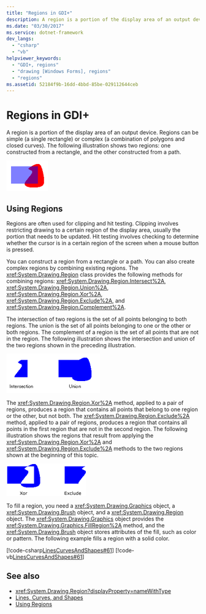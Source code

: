 ```yaml
---
title: "Regions in GDI+"
description: A region is a portion of the display area of an output device. Learn more about regions in GDI+ and how they are used.
ms.date: "03/30/2017"
ms.service: dotnet-framework
dev_langs: 
  - "csharp"
  - "vb"
helpviewer_keywords: 
  - "GDI+, regions"
  - "drawing [Windows Forms], regions"
  - "regions"
ms.assetid: 52184f9b-16dd-4bbd-85be-029112644ceb
---
```

# Regions in GDI+

A region is a portion of the display area of an output device. Regions can be simple (a single rectangle) or complex (a combination of polygons and closed curves). The following illustration shows two regions: one constructed from a rectangle, and the other constructed from a path.  
  
 ![Screenshot of a region constructed from a rectangle and a screenshot of a region constructed from a path.](./media/aboutgdip02-art27.gif "AboutGdip02_Art27")  
  
## Using Regions  

 Regions are often used for clipping and hit testing. Clipping involves restricting drawing to a certain region of the display area, usually the portion that needs to be updated. Hit testing involves checking to determine whether the cursor is in a certain region of the screen when a mouse button is pressed.  
  
 You can construct a region from a rectangle or a path. You can also create complex regions by combining existing regions. The <xref:System.Drawing.Region> class provides the following methods for combining regions: <xref:System.Drawing.Region.Intersect%2A>, <xref:System.Drawing.Region.Union%2A>, <xref:System.Drawing.Region.Xor%2A>, <xref:System.Drawing.Region.Exclude%2A>, and <xref:System.Drawing.Region.Complement%2A>.  
  
 The intersection of two regions is the set of all points belonging to both regions. The union is the set of all points belonging to one or the other or both regions. The complement of a region is the set of all points that are not in the region. The following illustration shows the intersection and union of the two regions shown in the preceding illustration.  
  
 ![Screenshot of an intersection and a union of the two regions from the preceding illustration.](./media/aboutgdip02-art28.gif "AboutGdip02_Art28")  
  
 The <xref:System.Drawing.Region.Xor%2A> method, applied to a pair of regions, produces a region that contains all points that belong to one region or the other, but not both. The <xref:System.Drawing.Region.Exclude%2A> method, applied to a pair of regions, produces a region that contains all points in the first region that are not in the second region. The following illustration shows the regions that result from applying the <xref:System.Drawing.Region.Xor%2A> and <xref:System.Drawing.Region.Exclude%2A> methods to the two regions shown at the beginning of this topic.  
  
 ![Screenshot of the Xor method results and the Exclude method results applied to the two regions from the preceding illustration.](./media/aboutgdip02-art29.gif "AboutGdip02_Art29")  
  
 To fill a region, you need a <xref:System.Drawing.Graphics> object, a <xref:System.Drawing.Brush> object, and a <xref:System.Drawing.Region> object. The <xref:System.Drawing.Graphics> object provides the <xref:System.Drawing.Graphics.FillRegion%2A> method, and the <xref:System.Drawing.Brush> object stores attributes of the fill, such as color or pattern. The following example fills a region with a solid color.  
  
 [!code-csharp[LinesCurvesAndShapes#61](~/samples/snippets/csharp/VS_Snippets_Winforms/LinesCurvesAndShapes/CS/Class1.cs#61)]
 [!code-vb[LinesCurvesAndShapes#61](~/samples/snippets/visualbasic/VS_Snippets_Winforms/LinesCurvesAndShapes/VB/Class1.vb#61)]  
  
## See also

- <xref:System.Drawing.Region?displayProperty=nameWithType>
- [Lines, Curves, and Shapes](lines-curves-and-shapes.md)
- [Using Regions](using-regions.md)
